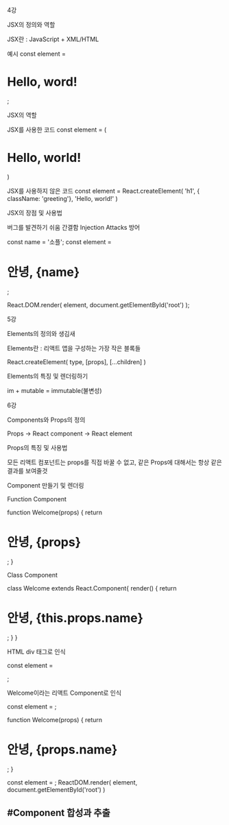 4강

JSX의 정의와 역할

JSX란 : JavaScript + XML/HTML

예시
const element = <h1>Hello, word!</h1>;

JSX의 역할


JSX를 사용한 코드
const element = (
    <h1 clssName="greeting"> Hello, world!</h1>
)

JSX를 사용하지 않은 코드
const element = React.createElement(
    'h1',
    { className: 'greeting'},
    'Hello, world!'
)


JSX의 장점 및 사용법

버그를 발견하기 쉬움
간결함
Injection Attacks 방어 


const name = '소플';
const element = <h1>안녕, {name}</h1>;

React.DOM.render(
    element,
    document.getElementById('root')
);

5강

Elements의 정의와 생김새

Elements란 : 리액트 앱을 구성하는 가장 작은 블록들


React.createElement(
    type,
    [props],
    [...children]
)

Elements의 특징 및 렌더링하기

im + mutable = immutable(불변성)

6강

Components와 Props의 정의

Props -> React component -> React element


Props의 특징 및 사용법

모든 리액트 컴포넌트는 props를 직접 바꿀 수 없고, 같은 Props에 대해서는 항상 같은 결과를 보여줄것 


Component 만들기 및 렌더링

Function Component

function Welcome(props) {
    return <h1>안녕, {props}</h1>;
}

Class Component

class Welcome extends React.Component{
    render() {
        return <h1>안녕, {this.props.name}</h1>;
    }
}

HTML div 태그로 인식

const element = <div />;

Welcome이라는 리액트 Component로 인식

const element = <Welcome name="리액트" />;


function Welcome(props) {
    return <h1>안녕, {props.name}</h1>;
}

const element = <Welcome name="인제" />;
ReactDOM.render(
    element,
    document.getElementById('root')
)

#Component 합성과 추출
-------------------------





